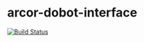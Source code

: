 # arcor-dobot-interface

[![Build Status](https://travis-ci.org/robofit/arcor-dobot-interface.svg?branch=master)](https://travis-ci.org/robofit/arcor-dobot-interface)

